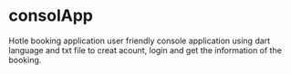 # consolApp
Hotle booking application 
user friendly console application using dart language and txt file to creat acount, login and 
get the information of the booking.
